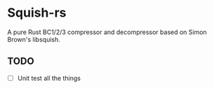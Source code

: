 # Squish-rs
A pure Rust BC1/2/3 compressor and decompressor based on Simon Brown's libsquish.

## TODO
* [ ] Unit test all the things
